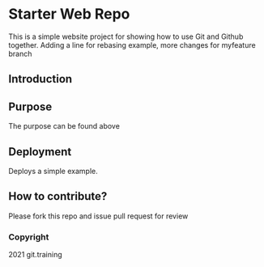 # Starter Web Repo

This is a simple website project for showing how to use Git and Github together. Adding a line for rebasing example, more changes for myfeature branch

## Introduction

## Purpose
The purpose can be found above

## Deployment
Deploys a simple example.

## How to contribute?
Please fork this repo and issue pull request for review

### Copyright
2021 git.training
